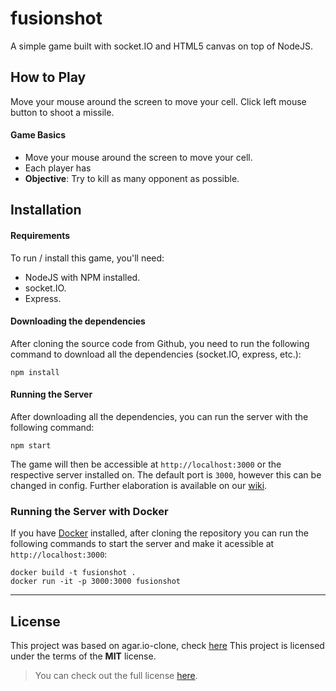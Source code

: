 fusionshot
=============

A simple game built with socket.IO and HTML5 canvas on top of NodeJS.

## How to Play
Move your mouse around the screen to move your cell.
Click left mouse button to shoot a missile.

#### Game Basics
- Move your mouse around the screen to move your cell.
- Each player has 
- **Objective**: Try to kill as many opponent as possible.

## Installation

#### Requirements
To run / install this game, you'll need: 
- NodeJS with NPM installed.
- socket.IO.
- Express.


#### Downloading the dependencies
After cloning the source code from Github, you need to run the following command to download all the dependencies (socket.IO, express, etc.):

```
npm install
```

#### Running the Server
After downloading all the dependencies, you can run the server with the following command:

```
npm start
```

The game will then be accessible at `http://localhost:3000` or the respective server installed on. The default port is `3000`, however this can be changed in config. Further elaboration is available on our [wiki](https://github.com/huytd/agar.io-clone/wiki/Setup).


### Running the Server with Docker
If you have [Docker](https://www.docker.com/) installed, after cloning the repository you can run the following commands to start the server and make it acessible at `http://localhost:3000`:

```
docker build -t fusionshot .
docker run -it -p 3000:3000 fusionshot
```

---

## License
This project was based on agar.io-clone, check [here](https://github.com/huytd/agar.io-clone)
This project is licensed under the terms of the **MIT** license.

>You can check out the full license [here](https://github.com/huytd/agar.io-clone/blob/master/LICENSE).

